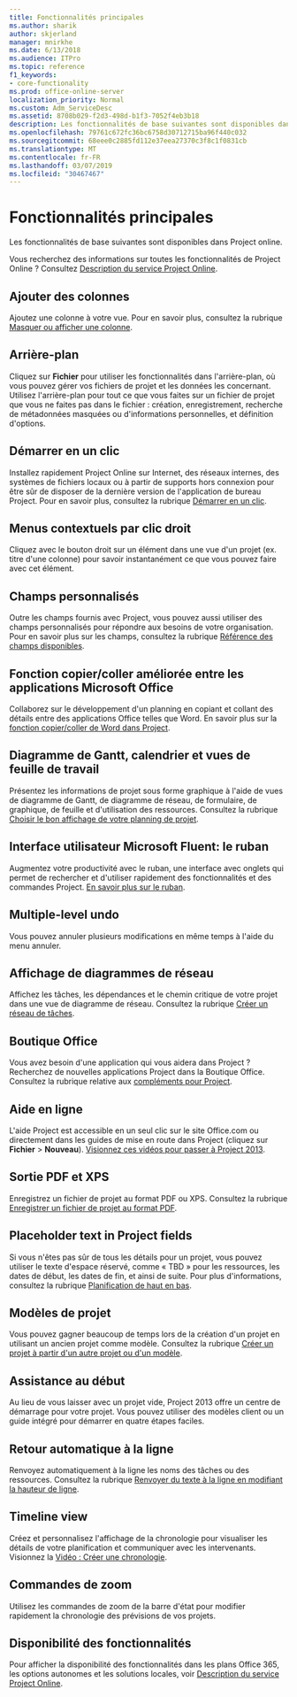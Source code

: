 ```yaml
---
title: Fonctionnalités principales
ms.author: sharik
author: skjerland
manager: mnirkhe
ms.date: 6/13/2018
ms.audience: ITPro
ms.topic: reference
f1_keywords:
- core-functionality
ms.prod: office-online-server
localization_priority: Normal
ms.custom: Adm_ServiceDesc
ms.assetid: 8708b029-f2d3-498d-b1f3-7052f4eb3b18
description: Les fonctionnalités de base suivantes sont disponibles dans Project online.
ms.openlocfilehash: 79761c672fc36bc6758d30712715ba96f440c032
ms.sourcegitcommit: 68eee0c2885fd112e37eea27370c3f8c1f0831cb
ms.translationtype: MT
ms.contentlocale: fr-FR
ms.lasthandoff: 03/07/2019
ms.locfileid: "30467467"
---
```

# <a name="core-functionality"></a>Fonctionnalités principales

Les fonctionnalités de base suivantes sont disponibles dans Project online.
  
Vous recherchez des informations sur toutes les fonctionnalités de Project Online ? Consultez [Description du service Project Online](project-online-service-description.md).
  
## <a name="add-columns"></a>Ajouter des colonnes
<a name="bkmk_AddColumns"> </a>

Ajoutez une colonne à votre vue. Pour en savoir plus, consultez la rubrique [Masquer ou afficher une colonne](https://go.microsoft.com/fwlink/p/?LinkId=271343).
  
## <a name="backstage"></a>Arrière-plan
<a name="bkmk_Backstage"> </a>

Cliquez sur **Fichier** pour utiliser les fonctionnalités dans l'arrière-plan, où vous pouvez gérer vos fichiers de projet et les données les concernant. Utilisez l'arrière-plan pour tout ce que vous faites sur un fichier de projet que vous ne faites pas dans le fichier : création, enregistrement, recherche de métadonnées masquées ou d'informations personnelles, et définition d'options. 
  
## <a name="click-to-run"></a>Démarrer en un clic
<a name="bkmk_ClicktoRun"> </a>

Installez rapidement Project Online sur Internet, des réseaux internes, des systèmes de fichiers locaux ou à partir de supports hors connexion pour être sûr de disposer de la dernière version de l'application de bureau Project. Pour en savoir plus, consultez la rubrique [Démarrer en un clic](https://go.microsoft.com/fwlink/p/?LinkId=271596).
  
## <a name="contextual-right-click-menus"></a>Menus contextuels par clic droit
<a name="bkmk_contextual_rightclick_menus_PP"> </a>

Cliquez avec le bouton droit sur un élément dans une vue d'un projet (ex. titre d'une colonne) pour savoir instantanément ce que vous pouvez faire avec cet élément.
  
## <a name="custom-fields"></a>Champs personnalisés
<a name="bkmk_Customfields"> </a>

Outre les champs fournis avec Project, vous pouvez aussi utiliser des champs personnalisés pour répondre aux besoins de votre organisation. Pour en savoir plus sur les champs, consultez la rubrique [Référence des champs disponibles](https://support.office.com/en-us/article/Available-fields-reference-615a4563-1cc3-40f4-b66f-1b17e793a460).
  
## <a name="enhanced-copy-and-paste-across-microsoft-office-applications"></a>Fonction copier/coller améliorée entre les applications Microsoft Office
<a name="bkmk_Enhancedcopypaste"> </a>

Collaborez sur le développement d'un planning en copiant et collant des détails entre des applications Office telles que Word. En savoir plus sur la [fonction copier/coller de Word dans Project](https://go.microsoft.com/fwlink/p/?LinkId=271330).
  
## <a name="gantt-chart-calendar-and-task-sheet-views"></a>Diagramme de Gantt, calendrier et vues de feuille de travail
<a name="bkmk_Ganttchartcalendartasksheetview"> </a>

Présentez les informations de projet sous forme graphique à l'aide de vues de diagramme de Gantt, de diagramme de réseau, de formulaire, de graphique, de feuille et d'utilisation des ressources. Consultez la rubrique [Choisir le bon affichage de votre planning de projet](https://go.microsoft.com/fwlink/?LinkId=402905).
  
## <a name="microsoft-fluent-user-interface-the-ribbon"></a>Interface utilisateur Microsoft Fluent: le ruban
<a name="bkmk_MSFTFluent_UI_PP"> </a>

Augmentez votre productivité avec le ruban, une interface avec onglets qui permet de rechercher et d'utiliser rapidement des fonctionnalités et des commandes Project. [En savoir plus sur le ruban](https://go.microsoft.com/fwlink/p/?LinkId=271325).
  
## <a name="multiple-level-undo"></a>Multiple-level undo
<a name="bkmk_Multiplelevelundo"> </a>

Vous pouvez annuler plusieurs modifications en même temps à l'aide du menu annuler. 
  
## <a name="network-diagram-view"></a>Affichage de diagrammes de réseau
<a name="bkmk_Networkdiagramview"> </a>

Affichez les tâches, les dépendances et le chemin critique de votre projet dans une vue de diagramme de réseau. Consultez la rubrique [Créer un réseau de tâches](https://go.microsoft.com/fwlink/p/?LinkId=271338).
  
## <a name="office-store"></a>Boutique Office
<a name="bkmk_OfficeStore"> </a>

Vous avez besoin d'une application qui vous aidera dans Project ? Recherchez de nouvelles applications Project dans la Boutique Office. Consultez la rubrique relative aux [compléments pour Project](https://go.microsoft.com/fwlink/?LinkId=273883).
  
## <a name="online-help"></a>Aide en ligne
<a name="bkmk_Online_help_PP"> </a>

L'aide Project est accessible en un seul clic sur le site Office.com ou directement dans les guides de mise en route dans Project (cliquez sur **Fichier** \> **Nouveau**). [Visionnez ces vidéos pour passer à Project 2013](https://go.microsoft.com/fwlink/p/?LinkId=271325).
  
## <a name="pdf-and-xps-output"></a>Sortie PDF et XPS
<a name="bkmk_PDFXPSoutput"> </a>

Enregistrez un fichier de projet au format PDF ou XPS. Consultez la rubrique [Enregistrer un fichier de projet au format PDF](https://go.microsoft.com/fwlink/p/?LinkId=271350).
  
## <a name="placeholder-text-in-project-fields"></a>Placeholder text in Project fields
<a name="bkmk_PlaceholdertextinProjectFields"> </a>

Si vous n'êtes pas sûr de tous les détails pour un projet, vous pouvez utiliser le texte d'espace réservé, comme « TBD » pour les ressources, les dates de début, les dates de fin, et ainsi de suite. Pour plus d'informations, consultez la rubrique [Planification de haut en bas](https://go.microsoft.com/fwlink/p/?LinkId=271333).
  
## <a name="project-templates"></a>Modèles de projet
<a name="bkmk_ProjectTemplates"> </a>

Vous pouvez gagner beaucoup de temps lors de la création d'un projet en utilisant un ancien projet comme modèle. Consultez la rubrique [Créer un projet à partir d'un autre projet ou d'un modèle](https://go.microsoft.com/fwlink/p/?LinkId=271328).
  
## <a name="start-experience"></a>Assistance au début
<a name="bkmk_Startexperience"> </a>

Au lieu de vous laisser avec un projet vide, Project 2013 offre un centre de démarrage pour votre projet. Vous pouvez utiliser des modèles client ou un guide intégré pour démarrer en quatre étapes faciles.
  
## <a name="text-wrap"></a>Retour automatique à la ligne
<a name="bkmk_Textwrap"> </a>

Renvoyez automatiquement à la ligne les noms des tâches ou des ressources. Consultez la rubrique [Renvoyer du texte à la ligne en modifiant la hauteur de ligne](https://go.microsoft.com/fwlink/p/?LinkId=271344).
  
## <a name="timeline-view"></a>Timeline view
<a name="bkmk_TimelineView"> </a>

Créez et personnalisez l'affichage de la chronologie pour visualiser les détails de votre planification et communiquer avec les intervenants. Visionnez la [Vidéo : Créer une chronologie](https://go.microsoft.com/fwlink/?LinkId=402912).
  
## <a name="zoom-controls"></a>Commandes de zoom
<a name="bkmk_Zoomcontrols"> </a>

Utilisez les commandes de zoom de la barre d'état pour modifier rapidement la chronologie des prévisions de vos projets. 
  
## <a name="feature-availability"></a>Disponibilité des fonctionnalités
<a name="bkmk_Zoomcontrols"> </a>

Pour afficher la disponibilité des fonctionnalités dans les plans Office 365, les options autonomes et les solutions locales, voir [Description du service Project Online](project-online-service-description.md).
  

